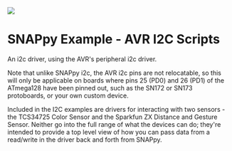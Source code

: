 [![](https://cloud.githubusercontent.com/assets/1317406/12406044/32cd9916-be0f-11e5-9b18-1547f284f878.png)](http://www.synapse-wireless.com/)

# SNAPpy Example - AVR I2C Scripts

An i2c driver, using the AVR's peripheral i2c driver.  

Note that unlike SNAPpy i2c, the AVR i2c pins are not relocatable, so this will only be applicable on boards where pins 25 (PD0) and 26 (PD1) of the ATmega128 have been pinned out, such as the SN172 or SN173 protoboards, or your own custom device.  

Included in the I2C examples are drivers for interacting with two sensors - the TCS34725 Color Sensor and the Sparkfun ZX Distance and Gesture Sensor.  Neither go into the full range of what the devices can do; they're intended to provide a top level view of how you can pass data from a read/write in the driver back and forth from SNAPpy.
